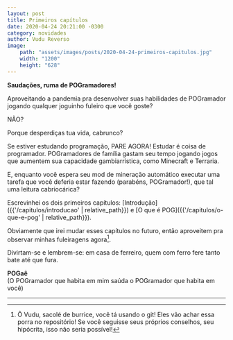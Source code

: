 ```yaml
---
layout: post
title: Primeiros capítulos
date: 2020-04-24 20:21:00 -0300
category: novidades
author: Vudu Reverso
image:
    path: "assets/images/posts/2020-04-24-primeiros-capitulos.jpg"
    width: "1200"
    height: "628"
---
```

**Saudações, ruma de POGramadores!**

Aproveitando a pandemia pra desenvolver suas habilidades de POGramador jogando qualquer joguinho fuleiro que você goste?

NÃO?

Porque desperdiças tua vida, cabrunco?

<!-- more -->

Se estiver estudando programação, PARE AGORA! Estudar é coisa de programador. POGramadores de família gastam seu tempo jogando jogos que aumentem sua capacidade gambiarrística, como Minecraft e Terraria.

E, enquanto você espera seu mod de mineração automático executar uma tarefa que você deferia estar fazendo (parabéns, POGramador!), que tal uma leitura cabriocárica?

Escrevinhei os dois primeiros capítulos: [Introdução]({{'/capitulos/introducao' | relative_path}}) e [O que é POG]({{'/capitulos/o-que-e-pog' | relative_path}}).

Obviamente que irei mudar esses capítulos no futuro, então aproveitem pra observar minhas fuleiragens agora[^fn1].

Divirtam-se e lembrem-se: em casa de ferreiro, quem com ferro fere tanto bate até que fura.

**POGaê**  
(O POGramador que habita em mim saúda o POGramador que habita em você)

---
[^fn1]: Ô Vudu, sacolé de burrice, você tá usando o git! Eles vão achar essa porra no repositório! Se você seguisse seus próprios conselhos, seu hipócrita, isso não seria possível!
